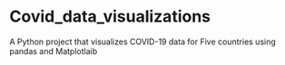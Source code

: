# Covid_data_visualizations
A Python project that visualizes COVID-19 data for Five countries using pandas and Matplotlaib
